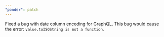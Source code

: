 ```yaml
---
"ponder": patch
---
```


Fixed a bug with date column encoding for GraphQL. This bug would cause the error: `value.toISOString is not a function`.
